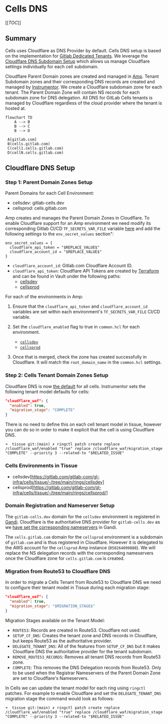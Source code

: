 # Cells DNS

[[_TOC_]]

## Summary

Cells uses Cloudflare as DNS Provider by default. Cells DNS setup is based on the implementation for [Gitlab Dedicated Tenants](https://gitlab.com/gitlab-com/gl-infra/gitlab-dedicated/team/-/blob/main/architecture/blueprints/cloudflare_waf.md#1-gitlab-dedicated-dns-setup). We leverage the [Cloudflare DNS Subdomain Setup](https://developers.cloudflare.com/dns/zone-setups/subdomain-setup/) which allows us manage Cloudflare settings individually for each cell subdomain.

Cloudflare Parent Domain zones are created and managed in [Amp](https://gitlab.com/gitlab-com/gl-infra/gitlab-dedicated/amp). Tenant Subdomain zones and their corresponding DNS records are created and managed by [Instrumentor](https://gitlab.com/gitlab-com/gl-infra/gitlab-dedicated/instrumentor). We create a Cloudflare subdomain zone for each tenant. The Parent Domain Zone will contain NS records for each subdomain zone for DNS delegation. All DNS for GitLab Cells tenants is managed by Cloudflare regardless of the cloud provider where the tenant is hosted at.

```mermaid
flowchart TD
    A --> B
    B --> C
    B --> D

 A[gitlab.com]
 B(cells.gitlab.com)
 C(cell1.cells.gitlab.com)
 D(cellN.cells.gitlab.com)
```

## Cloudflare DNS Setup

### Step 1: Parent Domain Zones Setup

Parent Domains for each Cell Environment:

- cellsdev: gitlab-cells.dev
- cellsprod: cells.gitlab.com

Amp creates and manages the Parent Domain Zones in Cloudflare. To enable Cloudflare support for an Amp environment we need modify its corresponding Gitlab CI/CD `TF_SECRETS_VAR_FILE` variable [here](https://gitlab.com/gitlab-com/gl-infra/gitlab-dedicated/amp/-/settings/ci_cd#js-cicd-variables-settings) and add the following settings to the `env_secret_values` section":

```
env_secret_values = {
  cloudflare_api_token = "$REPLACE_VALUE$"
  cloudflare_account_id = "$REPLACE_VALUE$"
}
```

- `cloudflare_account_id`: Gitlab.com Cloudflare Account ID.
- `cloudflare_api_token`: Cloudflare API Tokens are created by [Terraform](https://ops.gitlab.net/gitlab-com/gl-infra/config-mgmt/-/blob/main/environments/cloudflare/api_tokens.tf) and can be found in Vault under the following paths:
  - [cellsdev](https://vault.gitlab.net/ui/vault/secrets/ci/kv/ops-gitlab-net%2Fgitlab-com%2Fgl-infra%2Fconfig-mgmt%2Fcloudflare%2Foutputs%2Fcloudflare_gitlab_cellsdev_amp_token/details?version=1)
  - [cellsprod](https://vault.gitlab.net/ui/vault/secrets/ci/kv/ops-gitlab-net%2Fgitlab-com%2Fgl-infra%2Fconfig-mgmt%2Fcloudflare%2Foutputs%2Fcloudflare_gitlab_cellsprod_amp_token/details?version=1)

For each of the environments in Amp:

1. Ensure that the `cloudflare_api_token` and `cloudflare_account_id` variables are set within each environment's `TF_SECRETS_VAR_FILE` CI/CD variable.

1. Set the `cloudflare_enabled` flag to true in `common.hcl` for each environment.
   - [`cellsdev`](https://gitlab.com/gitlab-com/gl-infra/gitlab-dedicated/amp/-/blob/main/environments/cellsdev/common.hcl)
   - [`cellsprod`](https://gitlab.com/gitlab-com/gl-infra/gitlab-dedicated/amp/-/blob/main/environments/cellsprod/common.hcl)
1. Once that is merged, check the zone has created successfully in Cloudflare. It will match the `root_domain_name` in the `common.hcl` settings.

### Step 2: Cells Tenant Domain Zones Setup

Cloudflare DNS is now [the default](https://gitlab.com/gitlab-com/gl-infra/gitlab-dedicated/instrumentor/-/blob/main/gcp/jsonnet/cloudflare-helpers.libsonnet#L8) for all cells. Instrumentor sets the following tenant model defaults for cells:

```json
"cloudflare_waf": {
  "enabled": true,
  "migration_stage": "COMPLETE"
}
```

There is no need to define this on each cell tenant model in tissue, however you can do so in order to make it explicit that the cell is using Cloudflare DNS.

```
➜  tissue git:(main) ✗ ringctl patch create replace /cloudflare_waf/enabled "true" replace /cloudflare_waf/migration_stage "COMPLETE" --priority 3 --related-to "$RELATED_ISSUE"
```

### Cells Environments in Tissue

- cellsdev[https://gitlab.com/gitlab-com/gl-infra/cells/tissue/-/tree/main/rings/cellsdev]
- cellsprod[https://gitlab.com/gitlab-com/gl-infra/cells/tissue/-/tree/main/rings/cellsprod/]

### Domain Registration and Nameserver Setup

The `gitlab-cells.dev` domain for the `cellsdev` environment is registered in [Gandi](https://admin.gandi.net/domain/4ec14596-4d5a-11e8-9fb1-00163ee24379/gitlab-cells.dev/nameservers). Cloudflare is the authoritative DNS provider for `gitlab-cells.dev` as we [have set the corresponding nameservers](https://gitlab.com/gitlab-com/gl-infra/production-engineering/-/issues/26246) in Gandi.

The `cells.gitlab.com` domain for the `cellsprod` environment is a subdomain of `gitlab.com` and is thus registered in Cloudflare. However it is delegated to the AWS account for the `cellsprod` Amp instance (`058264099888`). We will replace the NS delegation records with the corresponding nameservers once the Cloudflare zone for `cells.gitlab.com` is created.

### Migration from Route53 to Cloudflare DNS

In order to migrate a Cells Tenant from Route53 to Cloudflare DNS we need to configure their tenant model in Tissue during each migration stage:

```json
"cloudflare_waf": {
  "enabled": true,
  "migration_stage": "$MIGRATION_STAGE$"
}
```

Migration Stages available on the Tenant Model:

- `ROUTE53`: Records are created in Route53. Cloudflare not used.
- `SETUP_CF_DNS`: Creates the tenant zone and DNS records in Cloudflare, but keeps Route53 as the authoritative provider.
- `DELEGATE_TENANT_DNS`: All of the features from `SETUP_CF_DNS` but it makes Cloudflare DNS the authoritative provider for the tenant subdomain.
- `REMOVE_ROUTE53_RECORDS`: Removes all tenant DNS records from Route53 zone.
- `COMPLETE`: This removes the DNS Delegation records from Route53. Only to be used when the Registrar Nameservers of the Parent Domain Zone are set to Cloudflare's Nameservers.

In Cells we can update the tenant model for each ring using `ringctl` patches. For example to enable Cloudflare and set the `DELEGATE_TENANT_DNS` migration stage the command would look as follows:

```
➜  tissue git:(main) ✗ ringctl patch create replace /cloudflare_waf/enabled "true" replace /cloudflare_waf/migration_stage "COMPLETE" --priority 3 --related-to "$RELATED_ISSUE"
```
